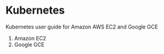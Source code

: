 # Kubernetes
Kubernetes user guide for Amazon AWS EC2 and Google GCE

1. Amazon EC2
2. Google GCE


